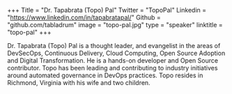 +++
Title = "Dr. Tapabrata (Topo) Pal"
Twitter = "TopoPal"
Linkedin = "https://www.linkedin.com/in/tapabratapal/"
Github = "github.com/tabladrum"
image = "topo-pal.jpg"
type = "speaker"
linktitle = "topo-pal"
+++

Dr. Tapabrata (Topo) Pal is a thought leader, and evangelist in the areas of DevSecOps, Continuous Delivery, Cloud Computing, Open Source Adoption and Digital Transformation. He is a hands-on developer and Open Source contributor. Topo has been leading and contributing to industry initiatives around automated governance in DevOps practices. Topo resides in Richmond, Virginia with his wife and two children.
